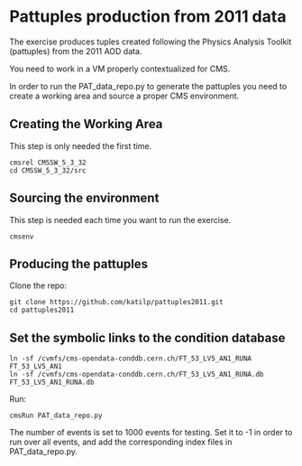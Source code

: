 # Pattuples production from 2011 data

The exercise produces tuples created following the Physics Analysis Toolkit (pattuples) from the 2011 AOD data.

You need to work in a VM properly contextualized for CMS.

In order to run the PAT_data_repo.py to generate the pattuples 
you need to create a working area and source a proper CMS environment.

## Creating the Working Area

This step is only needed the first time.

```
cmsrel CMSSW_5_3_32
cd CMSSW_5_3_32/src
```

## Sourcing the environment 

This step is needed each time you want to run the exercise.

```
cmsenv
```

## Producing the pattuples

Clone the repo:

```
git clone https://github.com/katilp/pattuples2011.git 
cd pattuples2011
```

## Set the symbolic links to the condition database

```
ln -sf /cvmfs/cms-opendata-conddb.cern.ch/FT_53_LV5_AN1_RUNA FT_53_LV5_AN1
ln -sf /cvmfs/cms-opendata-conddb.cern.ch/FT_53_LV5_AN1_RUNA.db FT_53_LV5_AN1_RUNA.db
```

Run: 

```
cmsRun PAT_data_repo.py 
```

The number of events is set to 1000 events for testing. Set it to -1 in order to run over all events, and add the corresponding index files in PAT_data_repo.py.

